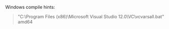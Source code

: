 Windows compile hints:



> "C:\Program Files (x86)\Microsoft Visual Studio 12.0\VC\vcvarsall.bat" amd64
